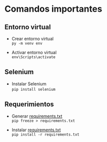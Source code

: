 
# Comandos importantes

## Entorno virtual

- Crear entorno virtual  
`py -m venv env`

- Activar entorno virtual  
`env\Scripts\activate`

## Selenium

- Instalar Selenium  
`pip install selenium`

## Requerimientos

- Generar <ins>requirements.txt</ins>  
`pip freeze > requirements.txt`

- Instalar <ins>requirements.txt</ins>  
`pip install -r requirements.txt`
